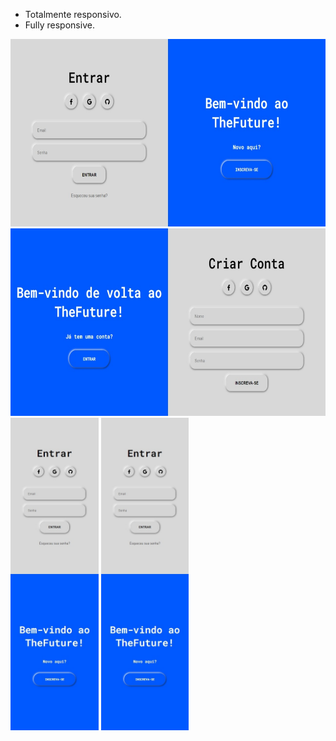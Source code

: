 * Totalmente responsivo.
* Fully responsive.

<div style="center">
    <img height="300em" src="/image/sign_in.jpeg"></img>
    <img height="300em" src="/image/sign_up.jpeg"></img>
    <img height="500em" src="/image/sign_in_mobile.jpeg"></img>
    <img height="500em" src="/image/sign_in_mobile.jpeg"></img>
</div>